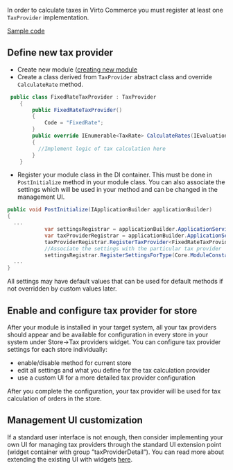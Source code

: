 
In order to calculate taxes in Virto Commerce you must register at least one `TaxProvider` implementation.

[Sample code](https://github.com/VirtoCommerce/vc-module-tax/blob/master/src/VirtoCommerce.TaxModule.Data/Provider/FixedRateTaxProvider.cs)

## Define new tax provider

* Create new module ([creating new module](../../developer-guide/create-new-module.md)
* Create a class derived from `TaxProvider` abstract class and override `CalculateRate` method. 

```C#
 public class FixedRateTaxProvider : TaxProvider
    {
        public FixedRateTaxProvider()
        {
            Code = "FixedRate";
        }
        public override IEnumerable<TaxRate> CalculateRates(IEvaluationContext context)
        {
          //Implement logic of tax calculation here
        }
    }

```

* Register your module class in the DI container. This must be done in `PostInitialize` method in your module class. You can also associate the settings which will be used in your method and can be changed in the management UI. 

```C#
public void PostInitialize(IApplicationBuilder applicationBuilder)
{
  ...
            var settingsRegistrar = applicationBuilder.ApplicationServices.GetRequiredService<ISettingsRegistrar>();
            var taxProviderRegistrar = applicationBuilder.ApplicationServices.GetRequiredService<ITaxProviderRegistrar>();
            taxProviderRegistrar.RegisterTaxProvider<FixedRateTaxProvider>();
            //Associate the settings with the particular tax provider
            settingsRegistrar.RegisterSettingsForType(Core.ModuleConstants.Settings.FixedTaxProviderSettings.AllSettings, typeof(FixedRateTaxProvider).Name);
  ...
}
```

All settings may have default values that can be used for default methods if not overridden by custom values later.

## Enable and configure tax provider for store

After your module is installed in your target system, all your tax providers should appear and be available for configuration in every store in your system under Store->Tax providers widget. You can configure tax provider settings for each store individually:
* enable/disable method for current store
* edit all settings and what you define for the tax calculation provider
* use a custom UI for a more detailed tax provider configuration

After you complete the configuration, your tax provider will be used for tax calculation of orders in the store.

## Management UI customization

If a standard user interface is not enough, then consider implementing your own UI for managing tax providers through the standard UI extension point (widget container with group ”taxProviderDetail”). You can read more about extending the existing UI with widgets [here](widgets.md).
